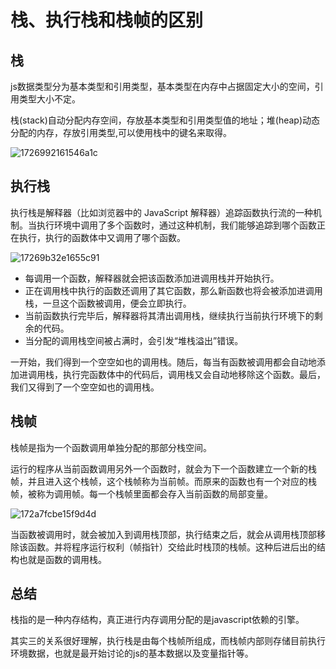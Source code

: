 # 栈、执行栈和栈帧的区别

## 栈

js数据类型分为基本类型和引用类型，基本类型在内存中占据固定大小的空间，引用类型大小不定。

栈(stack)自动分配内存空间，存放基本类型和引用类型值的地址；堆(heap)动态分配的内存，存放引用类型,可以使用栈中的键名来取得。

![1726992161546a1c](https://zhuduanlei-1256381138.cos.ap-guangzhou.myqcloud.com/uPic/1726992161546a1c.jpg)

## 执行栈

执行栈是解释器（比如浏览器中的 JavaScript 解释器）追踪函数执行流的一种机制。当执行环境中调用了多个函数时，通过这种机制，我们能够追踪到哪个函数正在执行，执行的函数体中又调用了哪个函数。

![17269b32e1655c91](https://zhuduanlei-1256381138.cos.ap-guangzhou.myqcloud.com/uPic/17269b32e1655c91.jpg)

- 每调用一个函数，解释器就会把该函数添加进调用栈并开始执行。
- 正在调用栈中执行的函数还调用了其它函数，那么新函数也将会被添加进调用栈，一旦这个函数被调用，便会立即执行。
- 当前函数执行完毕后，解释器将其清出调用栈，继续执行当前执行环境下的剩余的代码。
- 当分配的调用栈空间被占满时，会引发“堆栈溢出”错误。

一开始，我们得到一个空空如也的调用栈。随后，每当有函数被调用都会自动地添加进调用栈，执行完函数体中的代码后，调用栈又会自动地移除这个函数。最后，我们又得到了一个空空如也的调用栈。

## 栈帧

栈帧是指为一个函数调用单独分配的那部分栈空间。

运行的程序从当前函数调用另外一个函数时，就会为下一个函数建立一个新的栈帧，并且进入这个栈帧，这个栈帧称为当前帧。而原来的函数也有一个对应的栈帧，被称为调用帧。每一个栈帧里面都会存入当前函数的局部变量。

![172a7fcbe15f9d4d](https://zhuduanlei-1256381138.cos.ap-guangzhou.myqcloud.com/uPic/172a7fcbe15f9d4d.jpg)

当函数被调用时，就会被加入到调用栈顶部，执行结束之后，就会从调用栈顶部移除该函数。并将程序运行权利（帧指针）交给此时栈顶的栈帧。这种后进后出的结构也就是函数的调用栈。

## 总结

栈指的是一种内存结构，真正进行内存调用分配的是javascript依赖的引擎。

其实三的关系很好理解，执行栈是由每个栈帧所组成，而栈帧内部则存储目前执行环境数据，也就是最开始讨论的js的基本数据以及变量指针等。
